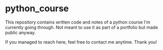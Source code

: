 # python_course

This repository contains written code and notes of a python course I'm currently going through. Not meant to use it as part of a portfolio but made public anyway. 

If you managed to reach here, feel free to contact me anytime. Thank you!
